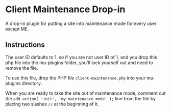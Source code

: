 # Client Maintenance Drop-in
A drop-in plugin for putting a site into maintenance mode for every user except ME.

## Instructions
The user ID defaults to 1, so if you are not user ID of 1, and you drop this php file into the mu-plugins folder, you'll lock yourself out and need to remove the file.

To use this file, drop the PHP file `client-maintenance.php` into your mu-plugins directory. 

When you are ready to take the site out of maintenance mode, comment out the `add_action( 'init', 'my_maintenance_mode' );` line from the file by placing two slashes `//` at the beginning of it.
